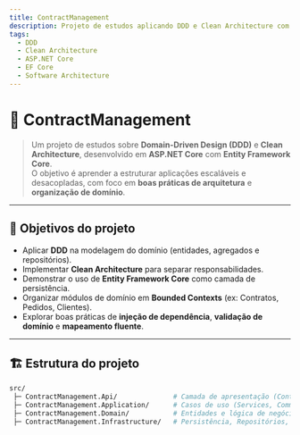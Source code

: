 ```yaml
---
title: ContractManagement
description: Projeto de estudos aplicando DDD e Clean Architecture com ASP.NET Core e EF Core.
tags:
  - DDD
  - Clean Architecture
  - ASP.NET Core
  - EF Core
  - Software Architecture
---
```


# 🧩 ContractManagement

> Um projeto de estudos sobre **Domain-Driven Design (DDD)** e **Clean Architecture**, desenvolvido em **ASP.NET Core** com **Entity Framework Core**.  
> O objetivo é aprender a estruturar aplicações escaláveis e desacopladas, com foco em **boas práticas de arquitetura** e **organização de domínio**.

---

## 🎯 Objetivos do projeto

- Aplicar **DDD** na modelagem do domínio (entidades, agregados e repositórios).  
- Implementar **Clean Architecture** para separar responsabilidades.  
- Demonstrar o uso de **Entity Framework Core** como camada de persistência.  
- Organizar módulos de domínio em **Bounded Contexts** (ex: Contratos, Pedidos, Clientes).  
- Explorar boas práticas de **injeção de dependência**, **validação de domínio** e **mapeamento fluente**.

---

## 🏗️ Estrutura do projeto

```bash
src/
 ├─ ContractManagement.Api/              # Camada de apresentação (Controllers, DTOs, Swagger)
 ├─ ContractManagement.Application/      # Casos de uso (Services, Commands, Handlers)
 ├─ ContractManagement.Domain/           # Entidades e lógica de negócio
 ├─ ContractManagement.Infrastructure/   # Persistência, Repositórios, DbContext, Mapeamentos
